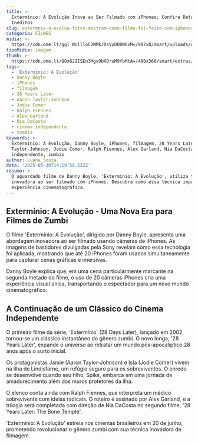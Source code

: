 ```yaml
---
title: >-
  Extermínio: A Evolução Inova ao Ser Filmado com iPhones; Confira Detalhes
  Inéditos
slug: extermnio-a-evoluo-fotos-mostram-como-filme-foi-feito-com-iphones
categoria: FILMES
midia: >-
  https://cdn.ome.lt/ggl_WollloC2WMkJOsVyDOBW6vM=/987x0/smart/uploads/conteudo/fotos/OMELETE_CAPA_-_2025-05-30T111415.687.png
tipoMidia: imagem
thumb: >-
  https://cdn.ome.lt/QOx62IISEn3Mgv9bXDruM9YbMtA=/480x360/smart/extras/conteudos/omelete_THUMB_-_2025-05-30T111357.204.png
tags:
  - 'Extermínio: A Evolução'
  - Danny Boyle
  - iPhones
  - filmagem
  - 28 Years Later
  - Aaron Taylor-Johnson
  - Jodie Comer
  - Ralph Fiennes
  - Alex Garland
  - Nia DaCosta
  - cinema independente
  - zumbis
keywords: >-
  Extermínio: A Evolução, Danny Boyle, iPhones, filmagem, 28 Years Later, Aaron
  Taylor-Johnson, Jodie Comer, Ralph Fiennes, Alex Garland, Nia DaCosta, cinema
  independente, zumbis
author: Luana Souza
data: '2025-05-30T14:19:58.532Z'
resumo: >-
  O aguardado filme de Danny Boyle, 'Extermínio: A Evolução', utiliza tecnologia
  inovadora ao ser filmado com iPhones. Descubra como essa técnica impacta a
  experiência cinematográfica.
---
```


## Extermínio: A Evolução - Uma Nova Era para Filmes de Zumbi

O filme 'Extermínio: A Evolução', dirigido por Danny Boyle, apresenta uma abordagem inovadora ao ser filmado usando câmeras de iPhones. As imagens de bastidores divulgadas pela Sony revelam como essa tecnologia foi aplicada, mostrando que até 20 iPhones foram usados simultaneamente para capturar cenas gráficas e imersivas.

Danny Boyle explica que, em uma cena particularmente marcante na segunda metade do filme, o uso de 20 câmeras iPhones cria uma experiência visual única, transportando o espectador para um novo mundo cinematográfico.

## A Continuação de um Clássico do Cinema Independente

O primeiro filme da série, 'Extermínio' (28 Days Later), lançado em 2002, tornou-se um clássico instantâneo do gênero zumbi. O novo longa, '28 Years Later', expande o universo ao retratar um mundo pós-apocalíptico 28 anos após o surto inicial.

Os protagonistas Jamie (Aaron Taylor-Johnson) e Isla (Jodie Comer) vivem na ilha de Lindisfarne, um refúgio seguro para os sobreviventes. O enredo se desenvolve quando seu filho, Spike, embarca em uma jornada de amadurecimento além dos muros protetores da ilha.

O elenco conta ainda com Ralph Fiennes, que interpreta um médico sobrevivente com ideias radicais. O roteiro é assinado por Alex Garland, e a trilogia será completada com direção de Nia DaCosta no segundo filme, '28 Years Later: The Bone Temple'.

'Extermínio: A Evolução' estreia nos cinemas brasileiros em 20 de junho, prometendo revolucionar o gênero zumbi com sua técnica inovadora de filmagem.
